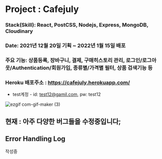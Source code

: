 # Project : Cafejuly

### Stack(Skill): React, PostCSS, Nodejs, Express, MongoDB, Cloudinary
### Date: 2021년 12월 20일 기획 ~ 2022년 1월 15일 배포
### 주요 기능: 상품등록, 장바구니, 결제, 구매히스토리 관리, 로그인/로그아웃/Authentication/회원가입, 종류별/가격별 필터, 상품 검색기능 등
### Heroku 배포주소 : https://cafejuly.herokuapp.com/
- test계정 - id: test12@gamil.com, pw: test12

![ezgif com-gif-maker (3)](https://user-images.githubusercontent.com/90097736/152655547-1b4aec90-1e39-4ae9-aea1-fb7f9e7e7ac4.gif)


## 현재 : 아주 다양한 버그들을 수정중입니다;

## Error Handling Log
작성중
